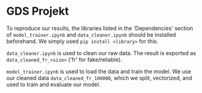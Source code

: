 # GDS Projekt
To reproduce our results, the libraries listed in the 'Dependencies' section of `model_trainer.ipynb` and `data_cleaner.ipynb` should be installed beforehand. We simply used `pip install <library>` for this.

`data_cleaner.ipynb` is used to clean our raw data. The result is exported as `data_cleaned_fr_<size>` ('fr' for fake/reliable).

`model_trainer.ipynb` is used to load the data and train the model. We use our cleaned data `data_cleaned_fr_100000`, which we split, vectorized, and used to train and evaluate our model.